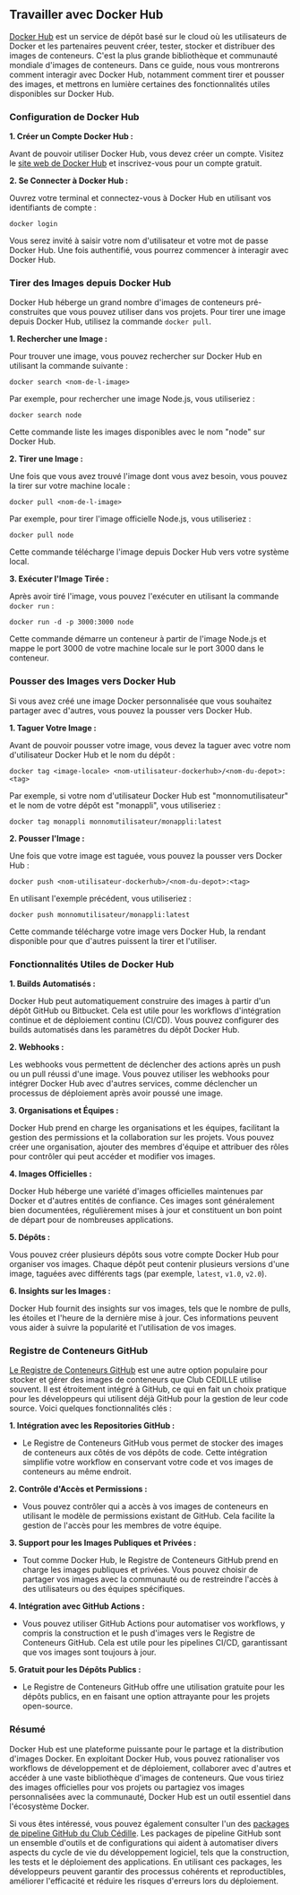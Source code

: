 ## Travailler avec Docker Hub

[Docker Hub](https://hub.docker.com/) est un service de dépôt basé sur le cloud
où les utilisateurs de Docker et les partenaires peuvent créer, tester, stocker
et distribuer des images de conteneurs. C'est la plus grande bibliothèque et
communauté mondiale d'images de conteneurs. Dans ce guide, nous vous montrerons
comment interagir avec Docker Hub, notamment comment tirer et pousser des
images, et mettrons en lumière certaines des fonctionnalités utiles disponibles
sur Docker Hub.

### Configuration de Docker Hub

**1. Créer un Compte Docker Hub :**

   Avant de pouvoir utiliser Docker Hub, vous devez créer un compte. Visitez le
   [site web de Docker Hub](https://hub.docker.com/) et inscrivez-vous pour un
   compte gratuit.

**2. Se Connecter à Docker Hub :**

   Ouvrez votre terminal et connectez-vous à Docker Hub en utilisant vos identifiants de compte :
   ```
   docker login
   ```

   Vous serez invité à saisir votre nom d'utilisateur et votre mot de passe
   Docker Hub. Une fois authentifié, vous pourrez commencer à interagir avec
   Docker Hub.

### Tirer des Images depuis Docker Hub

Docker Hub héberge un grand nombre d'images de conteneurs pré-construites que
vous pouvez utiliser dans vos projets. Pour tirer une image depuis Docker Hub,
utilisez la commande `docker pull`.

**1. Rechercher une Image :**

   Pour trouver une image, vous pouvez rechercher sur Docker Hub en utilisant la commande suivante :
   ```
   docker search <nom-de-l-image>
   ```

   Par exemple, pour rechercher une image Node.js, vous utiliseriez :
   ```
   docker search node
   ```

   Cette commande liste les images disponibles avec le nom "node" sur Docker
   Hub.

**2. Tirer une Image :**

   Une fois que vous avez trouvé l'image dont vous avez besoin, vous pouvez la tirer sur votre machine locale :
   ```
   docker pull <nom-de-l-image>
   ```

   Par exemple, pour tirer l'image officielle Node.js, vous utiliseriez :
   ```
   docker pull node
   ```

   Cette commande télécharge l'image depuis Docker Hub vers votre système local.

**3. Exécuter l'Image Tirée :**

   Après avoir tiré l'image, vous pouvez l'exécuter en utilisant la commande `docker run` :
   ```
   docker run -d -p 3000:3000 node
   ```

   Cette commande démarre un conteneur à partir de l'image Node.js et mappe le
   port 3000 de votre machine locale sur le port 3000 dans le conteneur.

### Pousser des Images vers Docker Hub

Si vous avez créé une image Docker personnalisée que vous souhaitez partager
avec d'autres, vous pouvez la pousser vers Docker Hub.

**1. Taguer Votre Image :**

   Avant de pouvoir pousser votre image, vous devez la taguer avec votre nom d'utilisateur Docker Hub et le nom du dépôt :
   ```
   docker tag <image-locale> <nom-utilisateur-dockerhub>/<nom-du-depot>:<tag>
   ```

   Par exemple, si votre nom d'utilisateur Docker Hub est "monnomutilisateur" et le nom de votre dépôt est "monappli", vous utiliseriez :
   ```
   docker tag monappli monnomutilisateur/monappli:latest
   ```

**2. Pousser l'Image :**

   Une fois que votre image est taguée, vous pouvez la pousser vers Docker Hub :
   ```
   docker push <nom-utilisateur-dockerhub>/<nom-du-depot>:<tag>
   ```

   En utilisant l'exemple précédent, vous utiliseriez :
   ```
   docker push monnomutilisateur/monappli:latest
   ```

   Cette commande télécharge votre image vers Docker Hub, la rendant disponible
   pour que d'autres puissent la tirer et l'utiliser.

### Fonctionnalités Utiles de Docker Hub

**1. Builds Automatisés :**

   Docker Hub peut automatiquement construire des images à partir d'un dépôt
   GitHub ou Bitbucket. Cela est utile pour les workflows d'intégration continue
   et de déploiement continu (CI/CD). Vous pouvez configurer des builds
   automatisés dans les paramètres du dépôt Docker Hub.

**2. Webhooks :**

   Les webhooks vous permettent de déclencher des actions après un push ou un
   pull réussi d'une image. Vous pouvez utiliser les webhooks pour intégrer
   Docker Hub avec d'autres services, comme déclencher un processus de
   déploiement après avoir poussé une image.

**3. Organisations et Équipes :**

   Docker Hub prend en charge les organisations et les équipes, facilitant la
   gestion des permissions et la collaboration sur les projets. Vous pouvez
   créer une organisation, ajouter des membres d'équipe et attribuer des rôles
   pour contrôler qui peut accéder et modifier vos images.

**4. Images Officielles :**

   Docker Hub héberge une variété d'images officielles maintenues par Docker et
   d'autres entités de confiance. Ces images sont généralement bien documentées,
   régulièrement mises à jour et constituent un bon point de départ pour de
   nombreuses applications.

**5. Dépôts :**

   Vous pouvez créer plusieurs dépôts sous votre compte Docker Hub pour
   organiser vos images. Chaque dépôt peut contenir plusieurs versions d'une
   image, taguées avec différents tags (par exemple, `latest`, `v1.0`, `v2.0`).

**6. Insights sur les Images :**

   Docker Hub fournit des insights sur vos images, tels que le nombre de pulls,
   les étoiles et l'heure de la dernière mise à jour. Ces informations peuvent
   vous aider à suivre la popularité et l'utilisation de vos images.

### Registre de Conteneurs GitHub

   [Le Registre de Conteneurs
   GitHub](https://docs.github.com/en/packages/working-with-a-github-packages-registry/working-with-the-container-registry)
   est une autre option populaire pour stocker et gérer des images de conteneurs
   que Club CEDILLE utilise souvent. Il est étroitement intégré à GitHub, ce qui
   en fait un choix pratique pour les développeurs qui utilisent déjà GitHub
   pour la gestion de leur code source. Voici quelques fonctionnalités clés :

**1. Intégration avec les Repositories GitHub :**

   - Le Registre de Conteneurs GitHub vous permet de stocker des images de
     conteneurs aux côtés de vos dépôts de code. Cette intégration simplifie
     votre workflow en conservant votre code et vos images de conteneurs au même
     endroit.

**2. Contrôle d'Accès et Permissions :**

   - Vous pouvez contrôler qui a accès à vos images de conteneurs en utilisant
     le modèle de permissions existant de GitHub. Cela facilite la gestion de
     l'accès pour les membres de votre équipe.

**3. Support pour les Images Publiques et Privées :**

   - Tout comme Docker Hub, le Registre de Conteneurs GitHub prend en charge les
     images publiques et privées. Vous pouvez choisir de partager vos images
     avec la communauté ou de restreindre l'accès à des utilisateurs ou des
     équipes spécifiques.

**4. Intégration avec GitHub Actions :**

   - Vous pouvez utiliser GitHub Actions pour automatiser vos workflows, y
     compris la construction et le push d'images vers le Registre de Conteneurs
     GitHub. Cela est utile pour les pipelines CI/CD, garantissant que vos
     images sont toujours à jour.

**5. Gratuit pour les Dépôts Publics :**

   - Le Registre de Conteneurs GitHub offre une utilisation gratuite pour les
     dépôts publics, en en faisant une option attrayante pour les projets
     open-source.

### Résumé

Docker Hub est une plateforme puissante pour le partage et la distribution
d'images Docker. En exploitant Docker Hub, vous pouvez rationaliser vos
workflows de développement et de déploiement, collaborer avec d'autres et
accéder à une vaste bibliothèque d'images de conteneurs. Que vous tiriez des
images officielles pour vos projets ou partagiez vos images personnalisées avec
la communauté, Docker Hub est un outil essentiel dans l'écosystème Docker.

Si vous êtes intéressé, vous pouvez également consulter l'un des [packages de
pipeline GitHub du Club
Cédille](https://github.com/orgs/ClubCedille/packages). Les packages de pipeline
GitHub sont un ensemble d'outils et de configurations qui aident à automatiser
divers aspects du cycle de vie du développement logiciel, tels que la
construction, les tests et le déploiement des applications. En utilisant ces
packages, les développeurs peuvent garantir des processus cohérents et
reproductibles, améliorer l'efficacité et réduire les risques d'erreurs lors du
déploiement.
